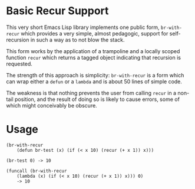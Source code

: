 Basic Recur Support
===================

This very short Emacs Lisp library implements one public form,
`br-with-recur` which provides a very simple, almost pedagogic,
support for self-recursion in such a way as to not blow the stack.

This form works by the application of a trampoline and a locally
scoped function `recur` which returns a tagged object indicating that
recursion is requested.

The strength of this approach is simplicity: `br-with-recur` is a form
which can wrap either a `defun` or a `lambda` and is about 50 lines of
simple code.

The weakness is that nothing prevents the user from calling `recur` in
a non-tail position, and the result of doing so is likely to cause
errors, some of which might conceivably be obscure.

Usage
=====

    (br-with-recur
        (defun br-test (x) (if (< x 10) (recur (+ x 1)) x)))
        
    (br-test 0) -> 10
    
    (funcall (br-with-recur
        (lambda (x) (if (< x 10) (recur (+ x 1)) x))) 0)
        -> 10
        

        

